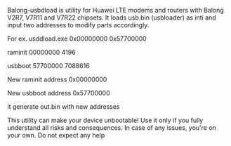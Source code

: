 Balong-usbdload is utility for Huawei LTE modems and routers with Balong V2R7, V7R11 and V7R22 chipsets.
It loads usb.bin (usbloader) as inti and input two addresses to modify parts accordingly.

For ex.
usddload.exe 0x00000000 0x57700000

raminit    00000000     4196

usbboot    57700000  7088616

New raminit address 0x00000000

New usbboot address 0x57700000

it generate out.bin with new addresses 

This utility can make your device unbootable!
Use it only if you fully understand all risks and consequences. In case of any issues, you're on your own. Do not expect any help
